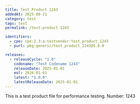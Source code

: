 ```yaml
---
title: Test Product 1243
addedAt: 2025-08-21
category: test
tags: test
permalink: /test-product-1243

identifiers:
  - cpe: cpe:2.3:a:testvendor:test_product_1243
  - purl: pkg:generic/test_product_1243@1.0.0

releases:
  - releaseCycle: "1.0"
    codename: "Test Codename 1243"
    releaseDate: 2025-01-01
    eol: 2026-01-01
    latest: "1.0.0"
    latestReleaseDate: 2025-01-01
---
```


This is a test product file for performance testing. Number: 1243
